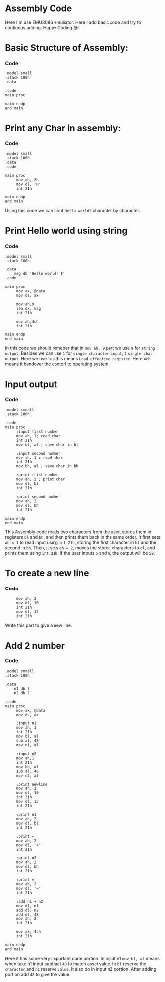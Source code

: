 # Assembly Code 
Here I'm use EMU8086 emuliator. Here I add basic code and try to continous adding.
Happy Coding :sunglasses:

# Basic Structure of Assembly:
### Code
```
.model small
.stack 100h
.data
    
.code
main proc
   
main endp
end main
```
    

# Print any Char in assembly:
### Code
```
.model small
.stack 100h
.data
.code 

main proc
     mov ah, 2h
     mov dl, 'H'
     int 21h
     
main endp
end main
```
Using this code we can print `Hello world!` character by character.

# Print Hello world using string
### Code
```
.model small
.stack 100h

.data
    msg db 'Hello world! $'    
.code 

main proc
     mov ax, @data
     mov ds, ax
     
     mov ah,9
     lea dx, msg
     int 21h
     
     mov ah,4ch
     int 21h
     
main endp
end main
```
In this code we should remeber that in `mov ah, 9` part we use `9` for `string output`. Besides we can use `1` for `single character input`, `2` `single char output`.
Here we use `lea` this means `Load effective register`. Here `4ch` means it handover the contorl to operating system.

# Input output
### Code
```
.model smnall
.stack 100h

.code
main proc
     ;input first number
     mov ah, 1; read char
     int 21h
     mov bl, al ; save char in bl
     
     ;input second number
     mov ah, 1 ; read char
     int 21h
     mov bh, al ; save char in bh
     
     ;print frist number
     mov ah, 2 ; print char
     mov dl, bl
     int 21h 
     
     ;print second number
     mov ah, 2
     mov dl, bh
     int 21h
    
main endp
end main
```
This Assembly code reads two characters from the user, stores them in registers `bl` and `bh`, and then prints them back in the same order. It first sets `ah = 1` to read input using `int 21h`, storing the first character in `bl` and the second in `bh`. Then, it sets `ah = 2`, moves the stored characters to `dl`, and prints them using `int 21h`. If the user inputs `5` and `8`, the output will be `58`.
# To create a new line
### Code
```
     mov ah, 2
     mov dl, 10
     int 21h
     mov dl, 13
     int 21h
```
Write this part to give a new line.
# Add 2 number
### Code
```
.model smnall
.stack 100h

.data
    n1 db ?
    n2 db ?

.code       
main proc
     mov ax, @data
     mov ds, ax 
     
     ;input n1
     mov ah, 1
     int 21h 
     mov bl, al
     sub al, 48
     mov n1, al
     
     ;input n2
     mov ah,1
     int 21h 
     mov bh, al
     sub al, 48
     mov n2, al
     
     ;print newline
     mov ah, 2
     mov dl, 10
     int 21h
     mov dl, 13
     int 21h
     
     ;print n1
     mov ah, 2
     mov dl, bl
     int 21h
     
     ;print + 
     mov ah, 2
     mov dl, '+'
     int 21h 
     
     ;print n2
     mov ah, 2
     mov dl, bh
     int 21h  
     
     ;print =
     mov ah, 2
     mov dl, '='
     int 21h
     
     ;add n1 + n2
     mov dl, n1
     add dl, n2
     add dl, 48  
     mov ah, 2
     int 21h
      
     mov ax, 4ch
     int 21h
    
main endp
end main
```
Here it has some very important code portion. In input n1 `mov bl, al` means when take n1 input subtract `48` to match assci value. In `bl` reserve the `character` and `n1` reserve `value`. It also do in input n2 portion. 
After adding portion add `48` to give the value.